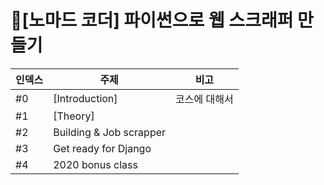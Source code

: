 # 📓[노마드 코더] 파이썬으로 웹 스크래퍼 만들기


| 인덱스 | 주제                    | 비고          |
| ------ | ----------------------- | ------------- |
| #0     | [Introduction]          | 코스에 대해서 |
| #1     | [Theory]                |               |
| #2     | Building & Job scrapper |               |
| #3     | Get ready for Django    |               |
| #4     | 2020 bonus class        |               |

